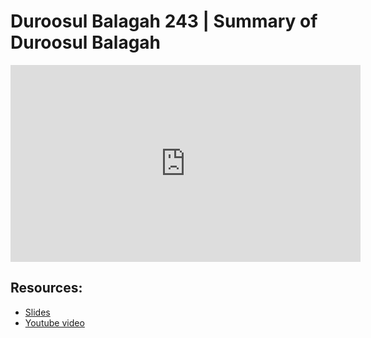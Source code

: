 # Duroosul Balagah 243 | Summary of Duroosul Balagah
                
<iframe width="560" height="315" src="https://www.youtube-nocookie.com/embed/KeB5MtUMFaM?start=0" frameborder="0" allow="accelerometer; autoplay; encrypted-media; gyroscope; picture-in-picture" allowfullscreen="allowfullscreen">
</iframe><BR>

## Resources:
- [Slides](https://github.com/arshare/resources_balagha_pdfs)
- [Youtube video](https://www.youtube.com/watch?v=KeB5MtUMFaM&list=PLzn0qdi6JpdvvXVuJ7kIusNquSxeyKJvc)

